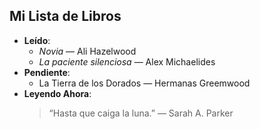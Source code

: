 ## Mi Lista de Libros 
- **Leído**:
  - *Novia* — Ali Hazelwood
  - *La paciente silenciosa* — Alex Michaelides
- **Pendiente**:
  - La Tierra de los Dorados — Hermanas Greemwood
- **Leyendo Ahora**:
  > “Hasta que caiga la luna.” — Sarah A. Parker
